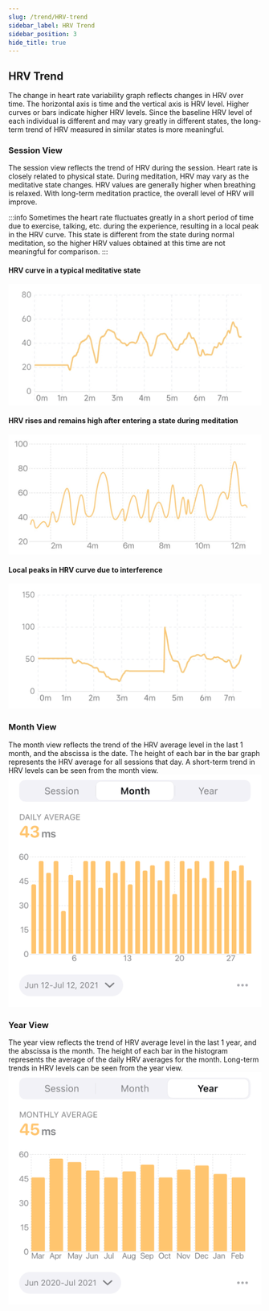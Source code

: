 ```yaml
---
slug: /trend/HRV-trend
sidebar_label: HRV Trend
sidebar_position: 3
hide_title: true
---
```


## HRV Trend

The change in heart rate variability graph reflects changes in HRV over time. The horizontal axis is time and the vertical axis is HRV level. Higher curves or bars indicate higher HRV levels. Since the baseline HRV level of each individual is different and may vary greatly in different states, the long-term trend of HRV measured in similar states is more meaningful.

### Session View

The session view reflects the trend of HRV during the session. Heart rate is closely related to physical state. During meditation, HRV may vary as the meditative state changes. HRV values are generally higher when breathing is relaxed. With long-term meditation practice, the overall level of HRV will improve.

:::info
Sometimes the heart rate fluctuates greatly in a short period of time due to exercise, talking, etc. during the experience, resulting in a local peak in the HRV curve. This state is different from the state during normal meditation, so the higher HRV values obtained at this time are not meaningful for comparison.
:::

#### HRV curve in a typical meditative state
![HRV curve in a typical meditative state](ImagesL/14.png)

#### HRV rises and remains high after entering a state during meditation
![HRV rises and remains high after entering a state during meditation](ImagesL/15.png)

#### Local peaks in HRV curve due to interference
![Local peaks in HRV curve due to interference](ImagesL/16.png)

### Month View
The month view reflects the trend of the HRV average level in the last 1 month, and the abscissa is the date. The height of each bar in the bar graph represents the HRV average for all sessions that day. A short-term trend in HRV levels can be seen from the month view.
![graph)](ImagesL/hrv-m.png)
### Year View
The year view reflects the trend of HRV average level in the last 1 year, and the abscissa is the month. The height of each bar in the histogram represents the average of the daily HRV averages for the month. Long-term trends in HRV levels can be seen from the year view.
![graph)](ImagesL/hrv-m-1.png)